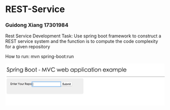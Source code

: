 # REST-Service
### Guidong Xiang 17301984
Rest Service Development Task: Use spring boot framework to construct a REST service system and the function is to compute the code complexity for a given repository

How to run: mvn spring-boot:run

![image](https://github.com/BigdataXiangGD/REST-Service/blob/master/code%20complexity%20computation/images/1.jpg)

